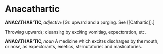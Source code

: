 # Anacathartic

**ANACATHAR'TIC**, _adjective_ \[Gr. upward and a purging. See [[Cathartic]].\]

Throwing upwards; cleansing by exciting vomiting, expectoration, etc.

**ANACATHAR'TIC**, _noun_ A medicine which excites discharges by the mouth, or nose, as expectorants, emetics, sternutatories and masticatories.
